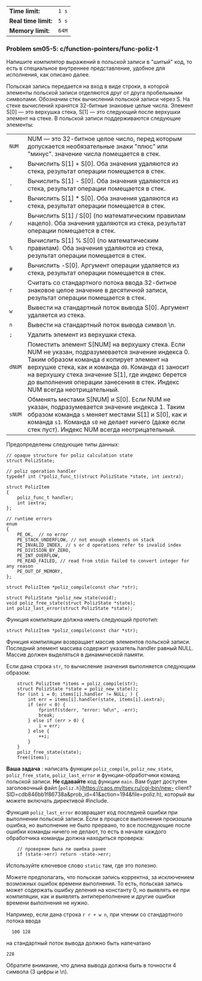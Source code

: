 |                      |       |
|----------------------|-------|
| **Time limit:**      | `1 s` |
| **Real time limit:** | `5 s` |
| **Memory limit:**    | `64M` |


### Problem sm05-5: c/function-pointers/func-poliz-1

Напишите компилятор выражений в польской записи в "шитый" код, то есть в специальное внутреннее
представление, удобное для исполнения, как описано далее.

Польская запись передается на вход в виде строки, в которой элементы польской записи отделяются друг
от друга пробельными символами. Обозначим стек вычислений польской записи через S. На стеке
вычислений хранятся 32-битные знаковые целые числа. Элемент S[0] — это верхушка стека, S[1] — это
следующий после верхушки элемент на стеке. В польской записи поддерживаются следующие элементы:

|        |                                                                                                                                                                                                                                                                                                                                            |
|--------|--------------------------------------------------------------------------------------------------------------------------------------------------------------------------------------------------------------------------------------------------------------------------------------------------------------------------------------------|
| `NUM`  | NUM — это 32-битное целое число, перед которым допускается необязательные знаки "плюс" или "минус". значение числа помещается в стек.                                                                                                                                                                                                      |
| `+`    | Вычислить S[1] + S[0]. Оба значения удаляются из стека, результат операции помещается в стек.                                                                                                                                                                                                                                              |
| `-`    | Вычислить S[1] - S[0]. Оба значения удаляются из стека, результат операции помещается в стек.                                                                                                                                                                                                                                              |
| `*`    | Вычислить S[1] * S[0]. Оба значения удаляются из стека, результат операции помещается в стек.                                                                                                                                                                                                                                              |
| `/`    | Вычислить S[1] / S[0] (по математическим правилам нацело). Оба значения удаляются из стека, результат операции помещается в стек.                                                                                                                                                                                                          |
| `%`    | Вычислить S[1] % S[0] (по математическим правилам). Оба значения удаляются из стека, результат операции помещается в стек.                                                                                                                                                                                                                 |
| `#`    | Вычислить -S[0]. Аргумент операции удаляется из стека, результат операции помещается в стек.                                                                                                                                                                                                                                               |
| `r`    | Считать со стандартного потока ввода 32-битное знаковое целое значение в десятичной записи, результат операции помещается в стек.                                                                                                                                                                                                          |
| `w`    | Вывести на стандартный поток вывода S[0]. Аргумент удаляется из стека.                                                                                                                                                                                                                                                                     |
| `n`    | Вывести на стандартный поток вывода символ \n.                                                                                                                                                                                                                                                                                             |
| `;`    | Удалить элемент из верхушки стека.                                                                                                                                                                                                                                                                                                         |
| `dNUM` | Поместить элемент S[NUM] на верхушку стека. Если NUM не указан, подразумевается значение индекса 0. Таким образом команда `d` копирует элемент на верхушке стека, как и команда `d0`. Команда `d1` заносит на верхушку стека значение S[1], где индекс берется до выполнения операции занесения в стек. Индекс NUM всегда неотрицательный. |
| `sNUM` | Обменять местами S[NUM] и S[0]. Если NUM не указан, подразумевается значение индекса 1. Таким образом команда `s` меняет местами S[1] и S[0], как и команда `s1`. Команда `s0` не делает ничего (даже если стек пуст). Индекс NUM всегда неотрицательный.                                                                                  |


Предопределены следующие типы данных:

    
    
    // opaque structure for poliz calculation state
    struct PolizState;
    
    // poliz operation handler
    typedef int (*poliz_func_t)(struct PolizState *state, int iextra);
    
    struct PolizItem
    {
        poliz_func_t handler;
        int iextra;
    };
    
    // runtime errors
    enum
    {
        PE_OK,  // no error
        PE_STACK_UNDERFLOW, // not enough elements on stack
        PE_INVALID_INDEX, // s or d operations refer to invalid index
        PE_DIVISION_BY_ZERO,
        PE_INT_OVERFLOW,
        PE_READ_FAILED, // read from stdin failed to convert integer for any reason
        PE_OUT_OF_MEMORY,
    };
    
    struct PolizItem *poliz_compile(const char *str);
    
    struct PolizState *poliz_new_state(void);
    void poliz_free_state(struct PolizState *state);
    int poliz_last_error(struct PolizState *state);
    

Функция компиляции должна иметь следующий прототип:

    
    
    struct PolizItem *poliz_compile(const char *str);
    

Функция компиляции возвращает массив элементов польской записи. Последний элемент массива содержит
указатель handler равный NULL. Массив должен выделяться в динамической памяти.

Если дана строка `str`, то вычисление значения выполняется следующим образом:

    
    
        struct PolizItem *items = poliz_compile(str);
        struct PolizState *state = poliz_new_state();
        for (int i = 0; items[i].handler != NULL; ) {
            int err = items[i].handler(state, items[i].iextra);
            if (err < 0) {
                fprintf(stderr, "error: %d\n", -err);
                break;
            } else if (err > 0) {
                i = err;
            } else {
                ++i;
            }
        }
        poliz_free_state(state);
        free(items);
    

**Ваша задача** : написать функции `poliz_compile`, `poliz_new_state`, `poliz_free_state`,
`poliz_last_error` и функции-обработчики команд польской записи. **Не сдавайте** код функции `main`.
Вам будет доступен заголовочный файл [`poliz.h`](https://caos.myltsev.ru/cgi-bin/new-
client?SID=cdb846bb1f86738a&prob_id=41&action=194&file=poliz.h), который вы можете включать
директивой #include.

Функция `poliz_last_error` возвращает код последней ошибки при выполнении польской записи. Если в
процессе выполнения произошла ошибка, но выполнение не было прервано, то все последующие после
ошибки команды ничего не делают, то есть в начале каждого обработчика команды должна находиться
проверка:

    
    
        // проверяем была ли ошибка ранее
        if (state->err) return -state->err;
    

Используйте ключевое слово `static` там, где это полезно.

Можете предполагать, что польская запись корректна, за исключением возможных ошибок времени
выполнения. То есть, польская запись может содержать ошибку деления на константу 0, но выявлять ее
при компиляции, как и выявлять антипереполнение и другие ошибки времени выполнения не нужно.

Например, если дана строка `r r + w n`, при чтении со стандартного потока ввода

    
    
      100 128
    

на стандартный поток вывода должно быть напечатано

    
    
    228
    

Обратите внимание, что длина вывода должна быть в точности 4 символа (3 цифры и \n).

